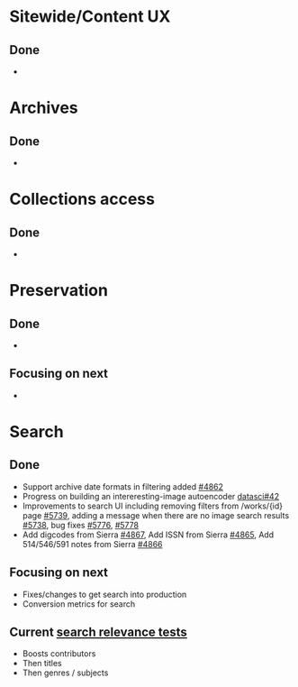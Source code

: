 # Sitewide/Content UX
## Done
- 

# Archives
## Done
- 

# Collections access
## Done
-	


# Preservation 
## Done
-	

## Focusing on next
-	


# Search
## Done
-	Support archive date formats in filtering added [#4862](https://github.com/wellcomecollection/platform/issues/4862)
-	Progress on building an intereresting-image autoencoder [datasci#42](https://github.com/wellcomecollection/data-science/issues/42)
-	Improvements to search UI including removing filters from /works/{id} page [#5739](https://github.com/wellcomecollection/wellcomecollection.org/issues/5738), adding a message when there are no image search results [#5738](), bug fixes [#5776](https://github.com/wellcomecollection/wellcomecollection.org/pull/5776), [#5778](https://github.com/wellcomecollection/wellcomecollection.org/pull/5778)
- Add digcodes from Sierra [#4867](https://github.com/wellcomecollection/platform/issues/4867), Add ISSN from Sierra [#4865](https://github.com/wellcomecollection/platform/issues/4865), Add 514/546/591 notes from Sierra [#4866](•%09https:/github.com/wellcomecollection/platform/issues/4866)


## Focusing on next
-	Fixes/changes to get search into production
-	Conversion metrics for search

## Current [search relevance tests](https://docs.wellcomecollection.org/catalogue/search/tests)
- Boosts contributors
- Then titles
- Then genres / subjects
